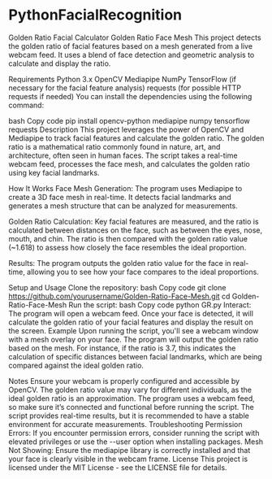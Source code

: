# PythonFacialRecognition
Golden Ratio Facial Calculator
Golden Ratio Face Mesh
This project detects the golden ratio of facial features based on a mesh generated from a live webcam feed. It uses a blend of face detection and geometric analysis to calculate and display the ratio.

Requirements
Python 3.x
OpenCV
Mediapipe
NumPy
TensorFlow (if necessary for the facial feature analysis)
requests (for possible HTTP requests if needed)
You can install the dependencies using the following command:

bash
Copy code
pip install opencv-python mediapipe numpy tensorflow requests
Description
This project leverages the power of OpenCV and Mediapipe to track facial features and calculate the golden ratio. The golden ratio is a mathematical ratio commonly found in nature, art, and architecture, often seen in human faces. The script takes a real-time webcam feed, processes the face mesh, and calculates the golden ratio using key facial landmarks.

How It Works
Face Mesh Generation: The program uses Mediapipe to create a 3D face mesh in real-time. It detects facial landmarks and generates a mesh structure that can be analyzed for measurements.

Golden Ratio Calculation: Key facial features are measured, and the ratio is calculated between distances on the face, such as between the eyes, nose, mouth, and chin. The ratio is then compared with the golden ratio value (~1.618) to assess how closely the face resembles the ideal proportion.

Results: The program outputs the golden ratio value for the face in real-time, allowing you to see how your face compares to the ideal proportions.

Setup and Usage
Clone the repository:
bash
Copy code
git clone https://github.com/yourusername/Golden-Ratio-Face-Mesh.git
cd Golden-Ratio-Face-Mesh
Run the script:
bash
Copy code
python GR.py
Interact: The program will open a webcam feed. Once your face is detected, it will calculate the golden ratio of your facial features and display the result on the screen.
Example
Upon running the script, you'll see a webcam window with a mesh overlay on your face. The program will output the golden ratio based on the mesh. For instance, if the ratio is 3.7, this indicates the calculation of specific distances between facial landmarks, which are being compared against the ideal golden ratio.

Notes
Ensure your webcam is properly configured and accessible by OpenCV.
The golden ratio value may vary for different individuals, as the ideal golden ratio is an approximation.
The program uses a webcam feed, so make sure it’s connected and functional before running the script.
The script provides real-time results, but it is recommended to have a stable environment for accurate measurements.
Troubleshooting
Permission Errors: If you encounter permission errors, consider running the script with elevated privileges or use the --user option when installing packages.
Mesh Not Showing: Ensure the mediapipe library is correctly installed and that your face is clearly visible in the webcam frame.
License
This project is licensed under the MIT License - see the LICENSE file for details.
